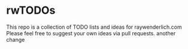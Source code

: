 # rwTODOs

This repo is a collection of TODO lists and ideas for raywenderlich.com
Please feel free to suggest your own ideas via pull requests.
another change
